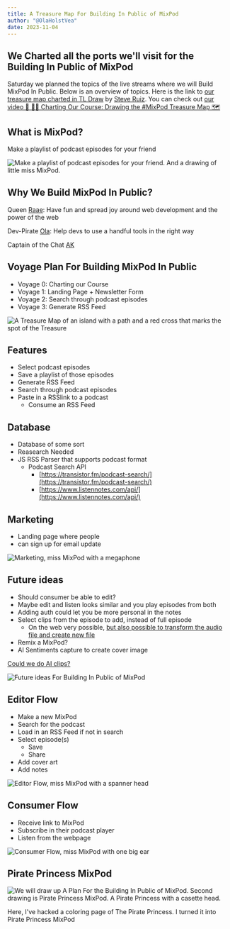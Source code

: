 ```yaml
---
title: A Treasure Map For Building In Public of MixPod
author: "@OlaHolstVea"
date: 2023-11-04
---
```



## We Charted all the ports we'll visit for the Building In Public of MixPod

Saturday we planned the topics of the live streams where we will Build MixPod In Public. Below is an overview of topics. Here is the link to [our treasure map charted in TL Draw](https://www.tldraw.com/v/3Fm1saCUgL4FnXHC7QUH_?viewport=0%2C0%2C1470%2C834&page=page%3Apage) by [Steve Ruiz](https://twitter.com/steveruizok). You can check out [our video 🔴 🏴‍☠️ Charting Our Course: Drawing the #MixPod Treasure Map 🗺️](https://www.youtube.com/live/ZWhzBS0PJQg?si=xaeDndHeQtRdkPo4)


## What is MixPod?

Make a playlist of podcast episodes for your friend

![Make a playlist of podcast episodes for your friend. And a drawing of little miss MixPod.](https://pbs.twimg.com/media/F9xue3ZXEAAkL-r?format=jpg&name=large)

## Why We Build MixPod In Public?

Queen [Raae](https://twitter.com/raae): Have fun and spread joy around web development and the power of the web

Dev-Pirate [Ola](https://twitter.com/OlaHolstVea): Help devs to use a handful tools in the right way

Captain of the Chat [AK](https://twitter.com/ja_gatka)

## Voyage Plan For Building MixPod In Public

- Voyage 0: Charting our Course
- Voyage 1: Landing Page + Newsletter Form
- Voyage 2: Search through podcast episodes
- Voyage 3: Generate RSS Feed



![A Treasure Map of an island with a path and a red cross that marks the spot of the Treasure](https://github.com/olavea/Rubys-TimeShip/blob/main/content/blog/2023/11/04/ma.jpeg)

## Features

- Select podcast episodes
- Save a playlist of those episodes
- Generate RSS Feed
- Search through podcast episodes
- Paste in a RSSlink to a podcast
    - Consume an RSS Feed

## Database

- Database of some sort
- Reasearch Needed
- JS RSS Parser that supports podcast format
    - Podcast Search API
        - [https://transistor.fm/podcast-search/](https://transistor.fm/podcast-search/)
        - [https://www.listennotes.com/api/](https://www.listennotes.com/api/)

## Marketing

- Landing page where people
- can sign up for email update

![Marketing, miss MixPod with a megaphone](https://github.com/olavea/Rubys-TimeShip/blob/main/content/blog/2023/11/04/marketing.jpeg)

## Future ideas

- Should consumer be able to edit?
- Maybe edit and listen looks similar and you play episodes from both
- Adding auth could let you be more personal in the notes
- Select clips from the episode to add, instead of full episode
    - On the web very possible, [but also possible to transform the audio file and create new file](https://cloudinary.com/documentation/video_trimming_and_concatenating
)
- Remix a MixPod?
- AI Sentiments capture to create cover image

[Could we do AI clips?](https://cloudinary.com/documentation/ai_in_action#ai_based_highlights)

![Future ideas For Building In Public of MixPod](https://github.com/olavea/Rubys-TimeShip/blob/main/content/blog/2023/11/04/Ideas.jpeg)

## Editor Flow

- Make a new MixPod
- Search for the podcast
- Load in an RSS Feed if not in search
- Select episode(s)
    - Save
    - Share
- Add cover art
- Add notes


![Editor Flow, miss MixPod with a spanner head](https://github.com/olavea/Rubys-TimeShip/blob/main/content/blog/2023/11/04/creator-1.jpeg)

## Consumer Flow

- Receive link to MixPod
- Subscribe in their podcast player
- Listen from the webpage

![Consumer Flow, miss MixPod with one big ear](https://github.com/olavea/Rubys-TimeShip/blob/main/content/blog/2023/11/04/Consumer.jpeg)


## Pirate Princess MixPod

![We will draw up A Plan For the Building In Public of MixPod. Second drawing is Pirate Princess MixPod. A Pirate Princess with a casette head.](https://pbs.twimg.com/media/F92simjXAAAubnK?format=jpg&name=large)

Here, I've hacked a coloring page of The Pirate Princess. I turned it into Pirate Princess MixPod